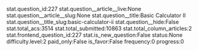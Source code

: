 stat.question_id:227
stat.question__article__live:None
stat.question__article__slug:None
stat.question__title:Basic Calculator II
stat.question__title_slug:basic-calculator-ii
stat.question__hide:False
stat.total_acs:3514
stat.total_submitted:10863
stat.total_column_articles:2
stat.frontend_question_id:227
stat.is_new_question:False
status:None
difficulty.level:2
paid_only:False
is_favor:False
frequency:0
progress:0
